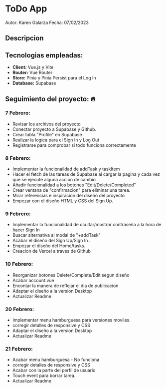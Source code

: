 # [](https://github.com/karengala/Final-project/blob/main/README.md)ToDo App

<!-- [Click para acceder a la web](https://todo-zantonz.vercel.app/) -->

Autor: Karen Galarza
Fecha: 07/02/2023

## Descripcion

<!-- ![Pagina Home](https://i.postimg.cc/m2rV83dV/Captura-de-pantalla-2022-08-25-a-las-10-38-46.png)

Se trata del proyecto final realizado durante el bootcamp de Front End Development en el Ironhack que consiste en una pagina web que te permite gestionar tus tareas.

Es una aplicacion creada con Vue.js que permite a usuarios crear una cuenta, añadir tareas a completar, editarlas, marcarlas como completadas y finalmente borrarlas. Nuestra pagina web esta vinculada a una base de datos, donde estaremos almacenando todos los datos de usuarios y las tareas. En este caso, para gestionarlo utilizaremos Supabase, que nos ofrece un subconjunto de funcionalidades de Back End que nos permite gestionarlo como un servicio.

__El objetivo__ de este proyecto es poner en practica los conocimientos de Vue.js obtenidos durante el curos y ademas poder conectarlo a una base de datos externa y gestionarla. -->

## Tecnologias empleadas:

- **Client:** Vue.js y Vite
- **Router:** Vue Router
- **Store:** Pinia y Pinia Persist para el Log In
- **Database:** Supabase

## Seguimiento del proyecto: 🔥

### 7 Febrero:

- Revisar los archivos del proyecto
- Conectar proyecto a Supabase y Github.
- Crear tabla "Profile" en Supabase
- Realizar la logica para el Sign In y Log Out
- Registrarse para comprobar si todo funciona correctamente

### 8 Febrero:

- Implementar la funcionalidad de addTask y taskItem
- Hacer el fetch de las tareas de Supabase al cargar la pagina y cada vez que se ejecute alguna accion de cambio
- Añadir funcionalidad a los botones "Edit/Delete/Completed"
- Crear ventana de "confirmacion" para eliminar una tarea.
- Mirar referencias e inspiracion del diseño del proyecto
- Empezar con el diseño HTML y CSS del Sign Up.

### 9 Febrero:

- Implementar la funcionalidad de ocultar/mostrar contraseña a la hora de hacer Sign In
- Buscar alternativa al modal de "+addTask"
- Acabar el diseño del Sign Up/Sign In .
- Empezar el diseño del Home/tasks.
- Creacion de Vercel a traves de Github

### 10 Febrero:

- Reorganizar botones Delete/Complete/Edit segun diseño
- Acabar account.vue
- Encontar la manera de reflejar el dia de publicacion
- Adaptar el diseño a la version Desktop
- Actualizar Readme

### 20 Febrero:

- Implementar menu hamburguesa para versiones moviles.
- corregir detalles de responsive y CSS
- Adaptar el diseño a la version Desktop
- Actualizar Readme

### 21 Febrero:

- Acabar menu hamburguesa - No funciona
- corregir detalles de responsive y CSS
- Acabar con la parte del perfil de usuario
- Touch event para borrar tarea.
- Actualizar Readme

<!-- ### 25 de agosto:
* Repaso a la pagina y todas sus funcionalidades
* Preparar el README con la descripcion del proyecto
* Preparar la presentacion del proyecto
* Implementar funcionalidad del Timer   -->
